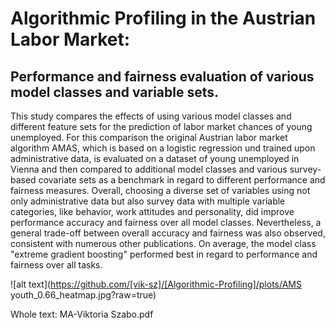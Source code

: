 # Algorithmic Profiling in the Austrian Labor Market:
## Performance and fairness evaluation of various model classes and variable sets.
This study compares the effects of using various model classes and different
feature sets for the prediction of labor market chances of young unemployed. For
this comparison the original Austrian labor market algorithm AMAS, which is based
on a logistic regression und trained upon administrative data, is evaluated on a
dataset of young unemployed in Vienna and then compared to additional model
classes and various survey-based covariate sets as a benchmark in regard to different
performance and fairness measures. Overall, choosing a diverse set of variables using
not only administrative data but also survey data with multiple variable categories,
like behavior, work attitudes and personality, did improve performance accuracy and
fairness over all model classes. Nevertheless, a general trade-off between overall
accuracy and fairness was also observed, consistent with numerous other publications.
On average, the model class "extreme gradient boosting" performed best in regard to
performance and fairness over all tasks.

![alt text](https://github.com/[vik-sz]/[Algorithmic-Profiling]/plots/AMS youth_0.66_heatmap.jpg?raw=true)

Whole text: MA-Viktoria Szabo.pdf
